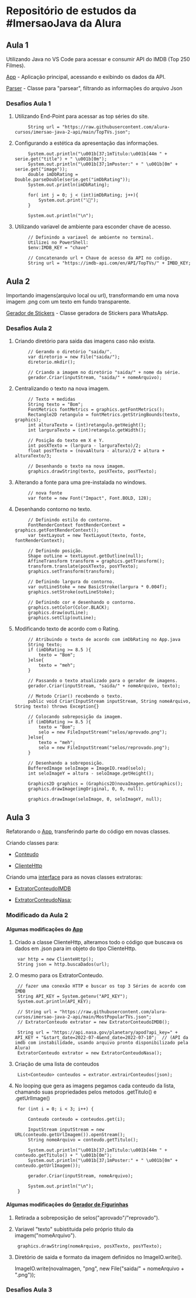 # Repositório de estudos da #ImersaoJava da Alura

## Aula 1

Utilizando Java no VS Code para acessar e consumir API do IMDB (Top 250 Filmes).

[App](https://github.com/WMarques25/Imersao-Java-Alura/blob/main/alura-stickers/src/App.java) - Aplicação principal, acessando e exibindo os dados da API.

[Parser](https://github.com/WMarques25/Imersao-Java-Alura/blob/main/alura-stickers/src/JsonParser.java) - Classe para "parsear", filtrando as informações do arquivo Json

### Desafios Aula 1

1. Utilizando End-Point para acessar as top séries do site.

            String url = "https://raw.githubusercontent.com/alura-cursos/imersao-java-2-api/main/TopTVs.json";

2. Configurando a estética da apresentação das informações.

            System.out.println("\u001b[37;1mTitulo:\u001b[44m " + serie.get("title") + " \u001b[0m");
            System.out.println("\u001b[37;1mPoster:" + " \u001b[0m" + serie.get("image"));
            double imDbRating = Double.parseDouble(serie.get("imDbRating"));
            System.out.println(imDbRating);

            for( int j = 0; j < (int)imDbRating; j++){
                System.out.print("⭝︝");
            }

            System.out.println("\n");

3. Utilizando variavel de ambiente para esconder chave de acesso.

            // Definindo a variavel de ambiente no terminal.
            Utilizei no PowerShell:
            $env:IMDB_KEY = "chave"                                         

            // Concatenando url + Chave de acesso da API no codigo.
            String url = "https://imdb-api.com/en/API/TopTVs/" + IMBD_KEY;  

## Aula 2

Importando imagens(arquivo local ou url), transformando em uma nova imagem .png com um texto em fundo transparente.

[Gerador de Stickers](https://github.com/WMarques25/Imersao-Java-Alura/blob/Aula2/alura-stickers/src/ZapStickers.java) - Classe geradora de Stickers para WhatsApp.

### Desafios Aula 2

1. Criando diretório para saida das imagens caso não exista.

            // Gerando o diretório "saida/".
            var diretorio = new File("saida/");
            diretorio.mkdir();                                  

            // Criando a imagem no diretório "saida/" + nome da série.
            gerador.Criar(inputStream, "saida/" + nomeArquivo); 

2. Centralizando o texto na nova imagem.

            // Texto + medidas
            String texto = "Bom";
            FontMetrics fontMetrics = graphics.getFontMetrics();
            Rectangle2D retangulo = fontMetrics.getStringBounds(texto, graphics);
            int alturaTexto = (int)retangulo.getHeight();
            int larguraTexto = (int)retangulo.getWidth();

            // Posição do texto em X e Y.
            int posXTexto = (largura - larguraTexto)/2;
            float posYTexto = (novaAltura - altura)/2 + altura + alturaTexto/3;

            // Desenhando o texto na nova imagem.
            graphics.drawString(texto, posXTexto, posYTexto);

3. Alterando a fonte para uma pre-instalada no windows.

            // nova fonte
            var fonte = new Font("Impact", Font.BOLD, 128);

4. Desenhando contorno no texto.

            // Definindo estilo do contorno.
            FontRenderContext fontRenderContext = graphics.getFontRenderContext();
            var textLayout = new TextLayout(texto, fonte, fontRenderContext);

            // Definindo posição.
            Shape outLine = textLayout.getOutline(null);
            AffineTransform transform = graphics.getTransform();
            transform.translate(posXTexto, posYTexto);
            graphics.setTransform(transform);

            // Definindo largura do contorno.
            var outLineStoke = new BasicStroke(largura * 0.004f);
            graphics.setStroke(outLineStoke);

            // Definindo cor e desenhando o contorno.
            graphics.setColor(Color.BLACK);
            graphics.draw(outLine);
            graphics.setClip(outLine);

5. Modificando texto de acordo com o Rating.

            // Atribuindo o texto de acordo com imDbRating no App.java
            String texto;
            if (imDbRating >= 8.5 ){
                texto = "Bom";
            }else{
                texto = "meh";
            }

            // Passando o texto atualizado para o gerador de imagens.
            gerador.Criar(inputStream, "saida/" + nomeArquivo, texto);

            // Metodo Criar() recebendo o texto.
            public void Criar(InputStream inputStream, String nomeArquivo, String texto) throws Exception{}

            // Colocando sobreposição da imagem.
            if (imDbRating >= 8.5 ){
                texto = "Bom";
                selo = new FileInputStream("selos/aprovado.png");
            }else{
                texto = "meh";
                selo = new FileInputStream("selos/reprovado.png");
            }

            // Desenhando a sobreposição.
            BufferedImage seloImage = ImageIO.read(selo);
            int seloImageY = altura - seloImage.getHeight();

            Graphics2D graphics = (Graphics2D)novaImagen.getGraphics();
            graphics.drawImage(imgOriginal, 0, 0, null);

            graphics.drawImage(seloImage, 0, seloImageY, null);

## Aula 3

Refatorando o [App](https://github.com/WMarques25/Imersao-Java-Alura/blob/3dff980fc280561a3f0af85d8b8ac54fe2ffb818/alura-stickers/src/App.java), transferindo parte do código em novas classes.

Criando classes para:

- [Conteudo](https://github.com/WMarques25/Imersao-Java-Alura/blob/3dff980fc280561a3f0af85d8b8ac54fe2ffb818/alura-stickers/src/Conteudo.java)

- [ClienteHttp](https://github.com/WMarques25/Imersao-Java-Alura/blob/3dff980fc280561a3f0af85d8b8ac54fe2ffb818/alura-stickers/src/ClienteHttp.java)

Criando uma [interface](https://github.com/WMarques25/Imersao-Java-Alura/blob/3dff980fc280561a3f0af85d8b8ac54fe2ffb818/alura-stickers/src/ExtratorConteudo.java) para as novas classes extratoras:

- [ExtratorConteudoIMDB](https://github.com/WMarques25/Imersao-Java-Alura/blob/3dff980fc280561a3f0af85d8b8ac54fe2ffb818/alura-stickers/src/ExtratorConteudoIMDB.java)

- [ExtratorConteudoNasa](https://github.com/WMarques25/Imersao-Java-Alura/blob/3dff980fc280561a3f0af85d8b8ac54fe2ffb818/alura-stickers/src/ExtratorConteudoNasa.java);

### Modificado da Aula 2

#### Algumas modificações do [App](https://github.com/WMarques25/Imersao-Java-Alura/blob/3dff980fc280561a3f0af85d8b8ac54fe2ffb818/alura-stickers/src/App.java)

1. Criado a classe ClienteHttp, alteramos todo o código que buscava os dados em .json para im objeto do tipo ClienteHttp.

        var http = new ClienteHttp();
        String json = http.buscaDados(url);

2. O mesmo para os ExtratorConteudo.

        // fazer uma conexão HTTP e buscar os top 3 Séries de acordo com IMDB
        String API_KEY = System.getenv("API_KEY");
        System.out.println(API_KEY);

        // String url = "https://raw.githubusercontent.com/alura-cursos/imersao-java-2-api/main/MostPopularTVs.json";
        // ExtratorConteudo extrator = new ExtratorConteudoIMDB();

        String url = "https://api.nasa.gov/planetary/apod?api_key=" + API_KEY + "&start_date=2022-07-4&end_date=2022-07-10";  // (API da imdb com instabilidade, usando arquivo pronto disponibilizado pela Alura)
        ExtratorConteudo extrator = new ExtratorConteudoNasa();

3. Criação de uma lista de conteudos

        List<Conteudo> conteudos = extrator.extrairConteudos(json);

4. No looping que gera as imagens pegamos cada conteudo da lista, chamando suas propriedades pelos metodos .getTitulo() e .getUrlImage()

        for (int i = 0; i < 3; i++) {

            Conteudo conteudo = conteudos.get(i);
           
            InputStream inputStream = new URL(conteudo.getUrlImagem()).openStream();
            String nomeArquivo = conteudo.getTitulo();      

            System.out.println("\u001b[37;1mTitulo:\u001b[44m " + conteudo.getTitulo() + " \u001b[0m");
            System.out.println("\u001b[37;1mPoster:" + " \u001b[0m" + conteudo.getUrlImagem());
            
            gerador.Criar(inputStream, nomeArquivo);

            System.out.println("\n");
        }

#### Algumas modificações do [Gerador de Figurinhas](https://github.com/WMarques25/Imersao-Java-Alura/blob/3dff980fc280561a3f0af85d8b8ac54fe2ffb818/alura-stickers/src/ZapStickers.java)

1. Retirada a sobreposição de selos("aprovado"/"reprovado").

2. Variavel "texto" subistituida pelo próprio titulo da imagem("nomeArquivo").

        graphics.drawString(nomeArquivo, posXTexto, posYTexto);

3. Diretório de saida e formato da imagem definidos no ImageIO.write().

    ImageIO.write(novaImagen, "png", new File("saida/" + nomeArquivo + ".png"));

### Desafios Aula 3
